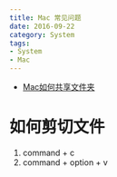 ```yaml
---
title: Mac 常见问题
date: 2016-09-22
category: System
tags:
- System
- Mac
---
```


- [Mac如何共享文件夹](http://jingyan.baidu.com/article/48206aeafd122a216bd6b34b.html)

# 如何剪切文件
1. command + c
2. command + option + v
